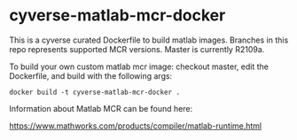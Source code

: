 # cyverse-matlab-mcr-docker
This is a cyverse curated Dockerfile to build matlab images. Branches in this repo represents supported MCR versions. Master is currently R2109a.

To build your own custom matlab mcr image: checkout master, edit the Dockerfile, and build with the following args:

```
docker build -t cyverse-matlab-mcr-docker .
```
Information about Matlab MCR can be found here:

https://www.mathworks.com/products/compiler/matlab-runtime.html
